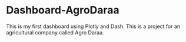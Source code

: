 # Dashboard-AgroDaraa

This is my first dashboard using Plotly and Dash.
This is a project for an agricultural company called Agro Daraa.
